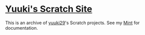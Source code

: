 # [Yuuki's Scratch Site](https://yuukiarchives.github.io/scratch/)

This is an archive of [yuuki29](https://scratch.mit.edu/users/yuuki29/)'s Scratch projects.  See my [Mint](https://min.togetter.com/pHYSPky) for documentation.
